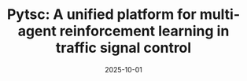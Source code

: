 ---
title: "Pytsc: A unified platform for multi-agent reinforcement learning in traffic signal control"
collection: publications
category: manuscripts
permalink: /publication/2025-10-01-pytsc-a-unified-platform-for-multi-agent-reinforcement-learning-in-traffic-signal-control
excerpt: 'Homepage: https://rbokade.github.io/pytsc/'
date: 2025-10-01
venue: 'Sensors'
citation: 'Rohit Bokade, Xiaoning Jin. (2025). &quot;Pytsc: A unified platform for multi-agent reinforcement learning in traffic signal control.&quot; <i>Sensors</i>'
---